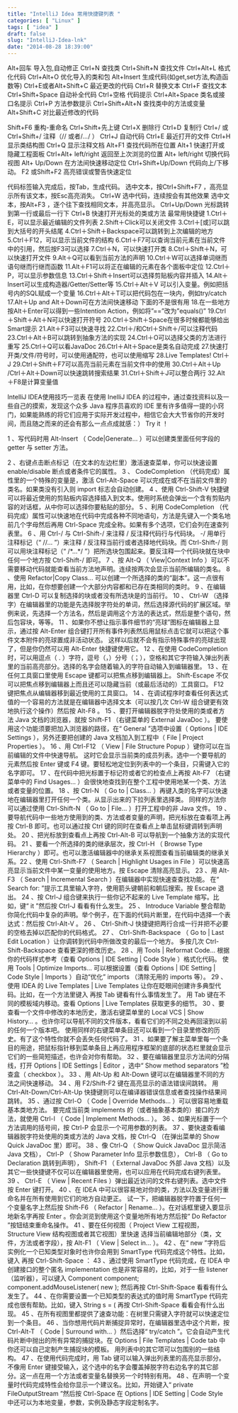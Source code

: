 ```yaml
---
title: "IntelliJ Idea 常用快捷键列表 "
categories: [ "Linux" ]
tags: [ "idea" ]
draft: false
slug: "IntelliJ-Idea-lnk"
date: "2014-08-28 18:39:00"
---
```


Alt+回车 导入包,自动修正
Ctrl+N   查找类
Ctrl+Shift+N 查找文件
Ctrl+Alt+L  格式化代码
Ctrl+Alt+O 优化导入的类和包
Alt+Insert 生成代码(如get,set方法,构造函数等)
Ctrl+E或者Alt+Shift+C  最近更改的代码
Ctrl+R 替换文本
Ctrl+F 查找文本
Ctrl+Shift+Space 自动补全代码
Ctrl+空格 代码提示
Ctrl+Alt+Space 类名或接口名提示
Ctrl+P 方法参数提示
Ctrl+Shift+Alt+N 查找类中的方法或变量
Alt+Shift+C 对比最近修改的代码
 


<!--more-->


Shift+F6  重构-重命名
Ctrl+Shift+先上键
Ctrl+X 删除行
Ctrl+D 复制行
Ctrl+/ 或 Ctrl+Shift+/  注释（// 或者/*...*/ ）
Ctrl+J  自动代码
Ctrl+E 最近打开的文件
Ctrl+H 显示类结构图
Ctrl+Q 显示注释文档
Alt+F1 查找代码所在位置
Alt+1 快速打开或隐藏工程面板
Ctrl+Alt+ left/right 返回至上次浏览的位置
Alt+ left/right 切换代码视图
Alt+ Up/Down 在方法间快速移动定位
Ctrl+Shift+Up/Down 代码向上/下移动。
F2 或Shift+F2 高亮错误或警告快速定位
 
代码标签输入完成后，按Tab，生成代码。
选中文本，按Ctrl+Shift+F7 ，高亮显示所有该文本，按Esc高亮消失。
Ctrl+W 选中代码，连续按会有其他效果
选中文本，按Alt+F3 ，逐个往下查找相同文本，并高亮显示。
Ctrl+Up/Down 光标跳转到第一行或最后一行下
Ctrl+B 快速打开光标处的类或方法 
最常用快捷键
1.Ctrl＋E，可以显示最近编辑的文件列表
2.Shift＋Click可以关闭文件
3.Ctrl＋[或]可以跳到大括号的开头结尾
4.Ctrl＋Shift＋Backspace可以跳转到上次编辑的地方
5.Ctrl＋F12，可以显示当前文件的结构
6.Ctrl＋F7可以查询当前元素在当前文件中的引用，然后按F3可以选择
7.Ctrl＋N，可以快速打开类
8.Ctrl＋Shift＋N，可以快速打开文件
9.Alt＋Q可以看到当前方法的声明
10.Ctrl＋W可以选择单词继而语句继而行继而函数
11.Alt＋F1可以将正在编辑的元素在各个面板中定位
12.Ctrl＋P，可以显示参数信息
13.Ctrl＋Shift＋Insert可以选择剪贴板内容并插入
14.Alt＋Insert可以生成构造器/Getter/Setter等
15.Ctrl＋Alt＋V 可以引入变量。例如把括号内的SQL赋成一个变量
16.Ctrl＋Alt＋T可以把代码包在一块内，例如try/catch
17.Alt＋Up and Alt＋Down可在方法间快速移动
下面的不是很有用
18.在一些地方按Alt＋Enter可以得到一些Intention Action，例如将”==”改为”equals()”
19.Ctrl＋Shift＋Alt＋N可以快速打开符号
20.Ctrl＋Shift＋Space在很多时候都能够给出Smart提示
21.Alt＋F3可以快速寻找
22.Ctrl＋/和Ctrl＋Shift＋/可以注释代码
23.Ctrl＋Alt＋B可以跳转到抽象方法的实现
24.Ctrl＋O可以选择父类的方法进行重写
25.Ctrl＋Q可以看JavaDoc
26.Ctrl＋Alt＋Space是类名自动完成
27.快速打开类/文件/符号时，可以使用通配符，也可以使用缩写
28.Live Templates! Ctrl＋J
29.Ctrl＋Shift＋F7可以高亮当前元素在当前文件中的使用
30.Ctrl＋Alt＋Up /Ctrl＋Alt＋Down可以快速跳转搜索结果
31.Ctrl＋Shift＋J可以整合两行
32.Alt＋F8是计算变量值

IntelliJ IDEA使用技巧一览表
在使用 InelliJ IDEA 的过程中，通过查找资料以及一些自己的摸索，发现这个众多 Java 程序员喜欢的 IDE 里有许多值得一提的小窍门，如果能熟练的将它们应用于实际开发过程中，相信它会大大节省你的开发时间，而且随之而来的还会有那么一点点成就感：） Try it ！

1 、写代码时用 Alt-Insert （ Code|Generate… ）可以创建类里面任何字段的 getter 与 setter 方法。
<?xml:namespace prefix = v ns = "urn:schemas-microsoft-com:vml" />

2 、右键点击断点标记（在文本的左边栏里）激活速查菜单，你可以快速设置 enable/disable 断点或者条件它的属性。

3 、 CodeCompletion （代码完成）属性里的一个特殊的变量是，激活 Ctrl-Alt-Space 可以完成在或不在当前文件里的类名。如果类没有引入则 import 标志会自动创建。

4 、使用 Ctrl-Shift-V 快捷键可以将最近使用的剪贴板内容选择插入到文本。使用时系统会弹出一个含有剪贴内容的对话框，从中你可以选择你要粘贴的部分。



5 、利用 CodeCompletion （代码完成）属性可以快速地在代码中完成各种不同地语句，方法是先键入一个类名地前几个字母然后再用 Ctrl-Space 完成全称。如果有多个选项，它们会列在速查列表里。



6 、用 Ctrl-/ 与 Ctrl-Shift-/ 来注释 / 反注释代码行与代码块。

-/ 用单行注释标记（“ //… ”）来注释 / 反注释当前行或者选择地代码块。而 Ctrl-Shift-/ 则可以用块注释标记（“ /*…*/ ”）把所选块包围起来。要反注释一个代码块就在块中任何一个地方按 Ctrl-Shift-/ 即可。



7 、按 Alt-Q （ View|Context Info ）可以不需要移动代码就能查看当前方法地声明。连续按两次会显示当前所编辑的类名。



8 、使用 Refactor|Copy Class… 可以创建一个所选择的类的“副本”。这一点很有用，比如，在你想要创建一个大部分内容都和已存在类相同的类时。



9 、在编辑器里 Ctrl-D 可以复制选择的块或者没有所选块是的当前行。



10 、 Ctrl-W （选择字）在编辑器里的功能是先选择脱字符处的单词，然后选择源代码的扩展区域。举例来说，先选择一个方法名，然后是调用这个方法的表达式，然后是整个语句，然后包容块，等等。



11 、如果你不想让指示事件细节的“亮球”图标在编辑器上显示，通过按 Alt-Enter 组合键打开所有事件列表然后用鼠标点击它就可以把这个事件文本附件的亮球置成非活动状态。

这样以后就不会有指示特殊事件的亮球出现了，但是你仍然可以用 Alt-Enter 快捷键使用它。



12 、在使用 CodeCompletion 时，可以用逗点（ . ）字符，逗号（，）分号（；），空格和其它字符输入弹出列表里的当前高亮部分。选择的名字会随着输入的字符自动输入到编辑器里。



13 、在任何工具窗口里使用 Escape 键都可以把焦点移到编辑器上。

Shift-Escape 不仅可以把焦点移到编辑器上而且还可以隐藏当前（或最后活动的）工具窗口。

F12 键把焦点从编辑器移到最近使用的工具窗口。



14 、在调试程序时查看任何表达式值的一个容易的方法就是在编辑器中选择文本（可以按几次 Ctrl-W 组合键更有效地执行这个操作）然后按 Alt-F8 。



15 、要打开编辑器脱字符处使用的类或者方法 Java 文档的浏览器，就按 Shift-F1 （右键菜单的 External JavaDoc ）。

要使用这个功能须要把加入浏览器的路径，在“ General ”选项中设置（ Options | IDE Settings ），另外还要把创建的 Java 文档加入到工程中（ File | Project Properties ）。



16 、用 Ctrl-F12 （ View | File Structure Popup ）键你可以在当前编辑的文件中快速导航。

这时它会显示当前类的成员列表。选中一个要导航的元素然后按 Enter 键或 F4 键。要轻松地定位到列表中的一个条目，只需键入它的名字即可。



17 、在代码中把光标置于标记符或者它的检查点上再按 Alt-F7 （右键菜单中的 Find Usages… ）会很快地查找到在整个工程中使用地某一个类、方法或者变量的位置。



18 、按 Ctrl-N （ Go to | Class… ）再键入类的名字可以快速地在编辑器里打开任何一个类。从显示出来的下拉列表里选择类。
同样的方法你可以通过使用 Ctrl-Shift-N （ Go to | File… ）打开工程中的非 Java 文件。



19 、要导航代码中一些地方使用到的类、方法或者变量的声明，把光标放在查看项上再按 Ctrl-B 即可。也可以通过按 Ctrl 键的同时在查看点上单击鼠标键调转到声明处。


20 、把光标放到查看点上再按 Ctrl-Alt-B 可以导航到一个抽象方法的实现代码。



21 、要看一个所选择的类的继承层次，按 Ctrl-H （ Browse Type Hierarchy ）即可。也可以激活编辑器中的继承关系视图查看当前编辑类的继承关系。22 、使用 Ctrl-Shift-F7 （ Search | Highlight Usages in File ）可以快速高亮显示当前文件中某一变量的使用地方。按 Escape 清除高亮显示。



23 、用 Alt-F3 （ Search | Incremental Search ）在编辑器中实现快速查查找功能。

在“ Search for: ”提示工具里输入字符，使用箭头键朝前和朝后搜索。按 Escape 退出。



24 、按 Ctrl-J 组合键来执行一些你记不起来的 Live Template 缩写。比如，键“ it ”然后按 Ctrl-J 看看有什么发生。



25 、 Introduce Variable 整合帮助你简化代码中复杂的声明。举个例子，在下面的代码片断里，在代码中选择一个表达式：然后按 Ctrl-Alt-V 。



26 、 Ctrl-Shift-J 快捷键把两行合成一行并把不必要的空格去掉以匹配你的代码格式。



27 、 Ctrl-Shift-Backspace （ Go to | Last Edit Location ）让你调转到代码中所做改变的最后一个地方。

多按几次 Ctrl-Shift-Backspace 查看更深的修改历史。



28 、用 Tools | Reformat Code… 根据你的代码样式参考（查看 Options | IDE Setting | Code Style ）格式化代码。

使用 Tools | Optimize Imports… 可以根据设置（查看 Options | IDE Setting | Code Style | Imports ）自动“优化” imports （清除无用的 imports 等）。



29 、使用 IDEA 的 Live Templates | Live Templates 让你在眨眼间创建许多典型代码。比如，在一个方法里键入

再按 Tab 键看有什么事情发生了。
用 Tab 键在不同的模板域内移动。查看 Options | Live Templates 获取更多的细节。



30 、要查看一个文件中修改的本地历史，激活右键菜单里的 Local VCS | Show History… 。也许你可以导航不同的文件版本，看看它们的不同之处再回滚到以前的任何一个版本吧。

使用同样的右键菜单条目还可以看到一个目录里修改的历史。有了这个特性你就不会丢失任何代码了。



31 、如果要了解主菜单里每一个条目的用途，把鼠标指针移到菜单条目上再应用程序框架的底部的状态栏里就会显示它们的一些简短描述，也许会对你有帮助。



32 、要在编辑器里显示方法间的分隔线，打开 Options | IDE Settings | Editor ，选中“ Show method separators ”检查盒（ checkbox ）。



33 、用 Alt-Up 和 Alt-Down 键可以在编辑器里不同的方法之间快速移动。



34 、用 F2/Shift-F2 键在高亮显示的语法错误间跳转。

用 Ctrl-Alt-Down/Ctrl-Alt-Up 快捷键则可以在编译器错误信息或者查找操作结果间跳转。



35 、通过按 Ctrl-O （ Code | Override Methods… ）可以很容易地重载基本类地方法。

要完成当前类 implements 的（或者抽象基本类的）接口的方法，就使用 Ctrl-I （ Code | Implement Methods… ）。



36 、如果光标置于一个方法调用的括号间，按 Ctrl-P 会显示一个可用参数的列表。

37 、要快速查看编辑器脱字符处使用的类或方法的 Java 文档，按 Ctrl-Q （在弹出菜单的 Show Quick JavaDoc 里）即可。

38 、像 Ctrl-Q （ Show Quick JavaDoc 显示简洁 Java 文档）， Ctrl-P （ Show Parameter Info 显示参数信息）， Ctrl-B （ Go to Declaration 跳转到声明）， Shift-F1 （ External JavaDoc 外部 Java 文档）以及其它一些快捷键不仅可以在编辑器里使用，也可以应用在代码完成右键列表里。



39 、 Ctrl-E （ View | Recent Files ）弹出最近访问的文件右键列表。选中文件按 Enter 键打开。



40 、在 IDEA 中可以很容易地对你的类，方法以及变量进行重命名并在所有使用到它们的地方自动更正。

试一下，把编辑器脱字符置于任何一个变量名字上然后按 Shift-F6 （ Refactor | Rename… ）。在对话框里键入要显示地新名字再按 Enter 。你会浏览到使用这个变量地所有地方然后按“ Do Refactor ”按钮结束重命名操作。



41 、要在任何视图（ Project View 工程视图， Structure View 结构视图或者其它视图）里快速

选择当前编辑地部分（类，文件，方法或者字段），按 Alt-F1 （ View | Select in… ）。


42 、在“ new ”字符后实例化一个已知类型对象时也许你会用到 SmartType 代码完成这个特性。比如，键入

再按 Ctrl-Shift-Space ：

43 、通过使用 SmartType 代码完成，在 IDEA 中创建接口的整个匿名 implementation 也是非常容易的，比如，对于一些 listener （监听器），可以键入

Component component;

component.addMouseListener(

  new <caret is here>  

);

然后再按 Ctrl-Shift-Space 看看有什么发生了。



44 、在你需要设置一个已知类型的表达式的值时用 SmartType 代码完成也很有帮助。比如，键入

String s = ( <caret is here>  

再按 Ctrl-Shift-Space 看看会有什么出现。



45 、在所有视图里都提供了速查功能：在树里只需键入字符就可以快速定位到一个条目。



46 、当你想用代码片断捕捉异常时，在编辑器里选中这个片断，按 Ctrl-Alt-T （ Code | Surround with… ）然后选择“ try/catch ”。它会自动产生代码片断中抛出的所有异常的捕捉块。在 Options | File Templates | Code tab 中你还可以自己定制产生捕捉块的模板。

用列表中的其它项可以包围别的一些结构。


47 、在使用代码完成时，用 Tab 键可以输入弹出列表里的高亮显示部分。

不像用 Enter 键接受输入，这个选中的名字会覆盖掉脱字符右边名字的其它部分。这一点在用一个方法或者变量名替换另一个时特别有用。



48 、在声明一个变量时代码完成特性会给你显示一个建议名。比如，开始键入“ private FileOutputStream ”然后按 Ctrl-Space


在 Options | IDE Setting | Code Style 中还可以为本地变量，参数，实例及静态字段定制名字。 